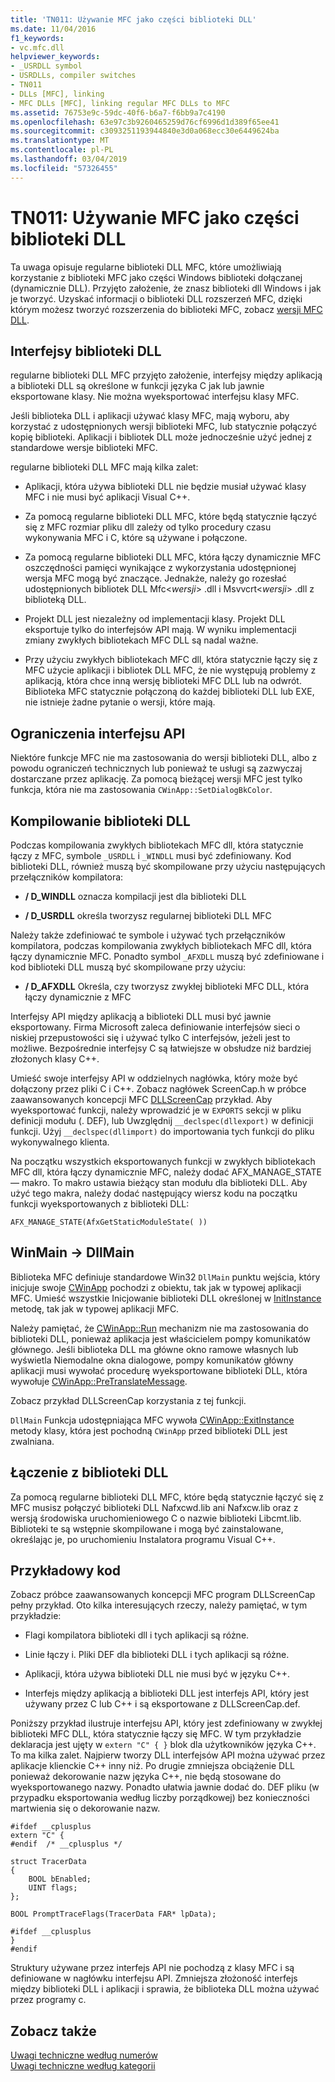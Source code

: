 ```yaml
---
title: 'TN011: Używanie MFC jako części biblioteki DLL'
ms.date: 11/04/2016
f1_keywords:
- vc.mfc.dll
helpviewer_keywords:
- _USRDLL symbol
- USRDLLs, compiler switches
- TN011
- DLLs [MFC], linking
- MFC DLLs [MFC], linking regular MFC DLLs to MFC
ms.assetid: 76753e9c-59dc-40f6-b6a7-f6bb9a7c4190
ms.openlocfilehash: 63e97c3b9260465259d76cf6996d1d389f65ee41
ms.sourcegitcommit: c3093251193944840e3d0a068ecc30e6449624ba
ms.translationtype: MT
ms.contentlocale: pl-PL
ms.lasthandoff: 03/04/2019
ms.locfileid: "57326455"
---
```

# <a name="tn011-using-mfc-as-part-of-a-dll"></a>TN011: Używanie MFC jako części biblioteki DLL

Ta uwaga opisuje regularne biblioteki DLL MFC, które umożliwiają korzystanie z biblioteki MFC jako części Windows biblioteki dołączanej (dynamicznie DLL). Przyjęto założenie, że znasz biblioteki dll Windows i jak je tworzyć. Uzyskać informacji o biblioteki DLL rozszerzeń MFC, dzięki którym możesz tworzyć rozszerzenia do biblioteki MFC, zobacz [wersji MFC DLL](../mfc/tn033-dll-version-of-mfc.md).

## <a name="dll-interfaces"></a>Interfejsy biblioteki DLL

regularne biblioteki DLL MFC przyjęto założenie, interfejsy między aplikacją a biblioteki DLL są określone w funkcji języka C jak lub jawnie eksportowane klasy. Nie można wyeksportować interfejsu klasy MFC.

Jeśli biblioteka DLL i aplikacji używać klasy MFC, mają wyboru, aby korzystać z udostępnionych wersji biblioteki MFC, lub statycznie połączyć kopię biblioteki. Aplikacji i bibliotek DLL może jednocześnie użyć jednej z standardowe wersje biblioteki MFC.

regularne biblioteki DLL MFC mają kilka zalet:

- Aplikacji, która używa biblioteki DLL nie będzie musiał używać klasy MFC i nie musi być aplikacji Visual C++.

- Za pomocą regularne biblioteki DLL MFC, które będą statycznie łączyć się z MFC rozmiar pliku dll zależy od tylko procedury czasu wykonywania MFC i C, które są używane i połączone.

- Za pomocą regularne biblioteki DLL MFC, która łączy dynamicznie MFC oszczędności pamięci wynikające z wykorzystania udostępnionej wersja MFC mogą być znaczące. Jednakże, należy go rozesłać udostępnionych bibliotek DLL Mfc\<*wersji*> .dll i Msvvcrt\<*wersji*> .dll z biblioteką DLL.

- Projekt DLL jest niezależny od implementacji klasy. Projekt DLL eksportuje tylko do interfejsów API mają. W wyniku implementacji zmiany zwykłych bibliotekach MFC DLL są nadal ważne.

- Przy użyciu zwykłych bibliotekach MFC dll, która statycznie łączy się z MFC użycie aplikacji i bibliotek DLL MFC, że nie występują problemy z aplikacją, która chce inną wersję biblioteki MFC DLL lub na odwrót. Biblioteka MFC statycznie połączoną do każdej biblioteki DLL lub EXE, nie istnieje żadne pytanie o wersji, które mają.

## <a name="api-limitations"></a>Ograniczenia interfejsu API

Niektóre funkcje MFC nie ma zastosowania do wersji biblioteki DLL, albo z powodu ograniczeń technicznych lub ponieważ te usługi są zazwyczaj dostarczane przez aplikację. Za pomocą bieżącej wersji MFC jest tylko funkcja, która nie ma zastosowania `CWinApp::SetDialogBkColor`.

## <a name="building-your-dll"></a>Kompilowanie biblioteki DLL

Podczas kompilowania zwykłych bibliotekach MFC dll, która statycznie łączy z MFC, symbole `_USRDLL` i `_WINDLL` musi być zdefiniowany. Kod biblioteki DLL, również muszą być skompilowane przy użyciu następujących przełączników kompilatora:

- **/ D_WINDLL** oznacza kompilacji jest dla biblioteki DLL

- **/ D_USRDLL** określa tworzysz regularnej biblioteki DLL MFC

Należy także zdefiniować te symbole i używać tych przełączników kompilatora, podczas kompilowania zwykłych bibliotekach MFC dll, która łączy dynamicznie MFC. Ponadto symbol `_AFXDLL` muszą być zdefiniowane i kod biblioteki DLL muszą być skompilowane przy użyciu:

- **/ D_AFXDLL** Określa, czy tworzysz zwykłej biblioteki MFC DLL, która łączy dynamicznie z MFC

Interfejsy API między aplikacją a biblioteki DLL musi być jawnie eksportowany. Firma Microsoft zaleca definiowanie interfejsów sieci o niskiej przepustowości się i używać tylko C interfejsów, jeżeli jest to możliwe. Bezpośrednie interfejsy C są łatwiejsze w obsłudze niż bardziej złożonych klasy C++.

Umieść swoje interfejsy API w oddzielnych nagłówka, który może być dołączony przez pliki C i C++. Zobacz nagłówek ScreenCap.h w próbce zaawansowanych koncepcji MFC [DLLScreenCap](../visual-cpp-samples.md) przykład. Aby wyeksportować funkcji, należy wprowadzić je w `EXPORTS` sekcji w pliku definicji modułu (. DEF), lub Uwzględnij `__declspec(dllexport)` w definicji funkcji. Użyj `__declspec(dllimport)` do importowania tych funkcji do pliku wykonywalnego klienta.

Na początku wszystkich eksportowanych funkcji w zwykłych bibliotekach MFC dll, która łączy dynamicznie MFC, należy dodać AFX_MANAGE_STATE — makro. To makro ustawia bieżący stan modułu dla biblioteki DLL. Aby użyć tego makra, należy dodać następujący wiersz kodu na początku funkcji wyeksportowanych z biblioteki DLL:

`AFX_MANAGE_STATE(AfxGetStaticModuleState( ))`

## <a name="winmain---dllmain"></a>WinMain -> DllMain

Biblioteka MFC definiuje standardowe Win32 `DllMain` punktu wejścia, który inicjuje swoje [CWinApp](../mfc/reference/cwinapp-class.md) pochodzi z obiektu, tak jak w typowej aplikacji MFC. Umieść wszystkie Inicjowanie biblioteki DLL określonej w [InitInstance](../mfc/reference/cwinapp-class.md#initinstance) metodę, tak jak w typowej aplikacji MFC.

Należy pamiętać, że [CWinApp::Run](../mfc/reference/cwinapp-class.md#run) mechanizm nie ma zastosowania do biblioteki DLL, ponieważ aplikacja jest właścicielem pompy komunikatów głównego. Jeśli biblioteka DLL ma główne okno ramowe własnych lub wyświetla Niemodalne okna dialogowe, pompy komunikatów główny aplikacji musi wywołać procedurę wyeksportowane biblioteki DLL, która wywołuje [CWinApp::PreTranslateMessage](../mfc/reference/cwinapp-class.md#pretranslatemessage).

Zobacz przykład DLLScreenCap korzystania z tej funkcji.

`DllMain` Funkcja udostępniająca MFC wywoła [CWinApp::ExitInstance](../mfc/reference/cwinapp-class.md#exitinstance) metody klasy, która jest pochodną `CWinApp` przed biblioteki DLL jest zwalniana.

## <a name="linking-your-dll"></a>Łączenie z biblioteki DLL

Za pomocą regularne biblioteki DLL MFC, które będą statycznie łączyć się z MFC musisz połączyć biblioteki DLL Nafxcwd.lib ani Nafxcw.lib oraz z wersją środowiska uruchomieniowego C o nazwie biblioteki Libcmt.lib. Biblioteki te są wstępnie skompilowane i mogą być zainstalowane, określając je, po uruchomieniu Instalatora programu Visual C++.

## <a name="sample-code"></a>Przykładowy kod

Zobacz próbce zaawansowanych koncepcji MFC program DLLScreenCap pełny przykład. Oto kilka interesujących rzeczy, należy pamiętać, w tym przykładzie:

- Flagi kompilatora biblioteki dll i tych aplikacji są różne.

- Linie łączy i. Pliki DEF dla biblioteki DLL i tych aplikacji są różne.

- Aplikacji, która używa biblioteki DLL nie musi być w języku C++.

- Interfejs między aplikacją a biblioteki DLL jest interfejs API, który jest używany przez C lub C++ i są eksportowane z DLLScreenCap.def.

Poniższy przykład ilustruje interfejsu API, który jest zdefiniowany w zwykłej biblioteki MFC DLL, która statycznie łączy się MFC. W tym przykładzie deklaracja jest ujęty w `extern "C" { }` blok dla użytkowników języka C++. To ma kilka zalet. Najpierw tworzy DLL interfejsów API można używać przez aplikacje klienckie C++ inny niż. Po drugie zmniejsza obciążenie DLL ponieważ dekorowanie nazw języka C++, nie będą stosowane do wyeksportowanego nazwy. Ponadto ułatwia jawnie dodać do. DEF pliku (w przypadku eksportowania według liczby porządkowej) bez konieczności martwienia się o dekorowanie nazw.

```
#ifdef __cplusplus
extern "C" {
#endif  /* __cplusplus */

struct TracerData
{
    BOOL bEnabled;
    UINT flags;
};

BOOL PromptTraceFlags(TracerData FAR* lpData);

#ifdef __cplusplus
}
#endif
```

Struktury używane przez interfejs API nie pochodzą z klasy MFC i są definiowane w nagłówku interfejsu API. Zmniejsza złożoność interfejs między biblioteki DLL i aplikacji i sprawia, że biblioteka DLL można używać przez programy c.

## <a name="see-also"></a>Zobacz także

[Uwagi techniczne według numerów](../mfc/technical-notes-by-number.md)<br/>
[Uwagi techniczne według kategorii](../mfc/technical-notes-by-category.md)
